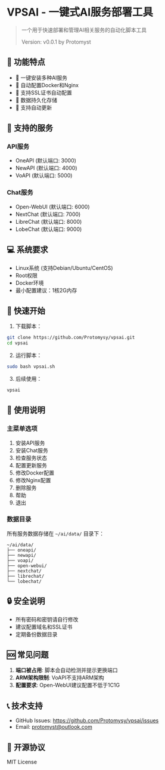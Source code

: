 # VPSAI - 一键式AI服务部署工具

> 一个用于快速部署和管理AI相关服务的自动化脚本工具
> 
> Version: v0.0.1 by Protomyst

## 📖 功能特点

- 🚀 一键安装多种AI服务
- 🔧 自动配置Docker和Nginx
- 🔐 支持SSL证书自动配置
- 💾 数据持久化存储
- 🔄 支持自动更新

## 🎯 支持的服务

### API服务
- OneAPI (默认端口: 3000)
- NewAPI (默认端口: 4000)
- VoAPI (默认端口: 5000)

### Chat服务
- Open-WebUI (默认端口: 6000)
- NextChat (默认端口: 7000)
- LibreChat (默认端口: 8000)
- LobeChat (默认端口: 9000)

## 💻 系统要求

- Linux系统 (支持Debian/Ubuntu/CentOS)
- Root权限
- Docker环境
- 最小配置建议：1核2G内存

## 🚀 快速开始

1. 下载脚本：
```bash
git clone https://github.com/Protomysy/vpsai.git
cd vpsai
```

2. 运行脚本：
```bash
sudo bash vpsai.sh
```

3. 后续使用：
```bash
vpsai
```

## 📝 使用说明

### 主菜单选项
1. 安装API服务
2. 安装Chat服务
3. 检查服务状态
4. 配置更新服务
5. 修改Docker配置
6. 修改Nginx配置
7. 删除服务
8. 帮助
9. 退出

### 数据目录
所有服务数据存储在 `~/ai/data/` 目录下：
```
~/ai/data/
├── oneapi/
├── newapi/
├── voapi/
├── open-webui/
├── nextchat/
├── librechat/
└── lobechat/
```

## 🔒 安全说明

- 所有密码和密钥请自行修改
- 建议配置域名和SSL证书
- 定期备份数据目录

## 🆘 常见问题

1. **端口被占用**: 脚本会自动检测并提示更换端口
2. **ARM架构限制**: VoAPI不支持ARM架构
3. **配置要求**: Open-WebUI建议配置不低于1C1G

## 📞 技术支持

- GitHub Issues: https://github.com/Protomysy/vpsai/issues
- Email: protomyst@outlook.com

## 📄 开源协议

MIT License
